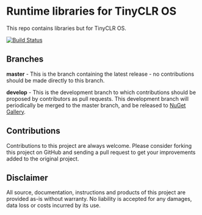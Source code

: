 # Runtime libraries for TinyCLR OS

This repo contains libraries but for TinyCLR OS.

[![Build Status](https://img.shields.io/github/workflow/status/microcompiler/runtime/Actions%20CI?style=flat-square&logo=github)](https://github.com/microcompiler/runtime/actions)

## Branches

**master** - This is the branch containing the latest release - no contributions should be made directly to this branch.

**develop** - This is the development branch to which contributions should be proposed by contributors as pull requests. This development branch will periodically be merged to the master branch, and be released to [NuGet Gallery](https://www.nuget.org).

## Contributions

Contributions to this project are always welcome. Please consider forking this project on GitHub and sending a pull request to get your improvements added to the original project.

## Disclaimer

All source, documentation, instructions and products of this project are provided as-is without warranty. No liability is accepted for any damages, data loss or costs incurred by its use.